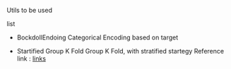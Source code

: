 Utils to be used

list

- BockdollEndoing
  Categorical Encoding based on target

- Startified Group K Fold
  Group K Fold, with stratified startegy
  Reference link : [links](https://www.kaggle.com/jakubwasikowski/stratified-group-k-fold-cross-validation)
